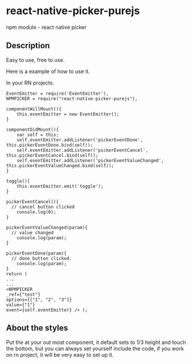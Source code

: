 # react-native-picker-purejs
npm module - react native picker 

## Description
Easy to use, free to use.

Here is a example of how to use it.

In your RN projects.

    EventEmitter = require('EventEmitter'),
    NPMPICKER = require("react-native-picker-purejs"),

    componentWillMount(){
    	this.eventEmitter = new EventEmitter();
    }

    componentDidMount(){
    	var self = this;
    	self.eventEmitter.addListener('pickerEventDone', this.pickerEventDone.bind(self));
    	self.eventEmitter.addListener('pickerEventCancel', this.pickerEventCancel.bind(self));
    	self.eventEmitter.addListener('pickerEventValueChanged', this.pickerEventValueChanged.bind(self));
    }

    toggle(){
    	this.eventEmitter.emit('toggle');
    }

    pickerEventCancel(){
      // cancel button clicked
    	console.log(0);
    }

    pickerEventValueChanged(param){
      // value changed 
    	console.log(param);
    }

    pickerEventDone(param){
      // done button clicked.
    	console.log(param);
    }
    return (  
    ...
    ...
    <NPMPICKER
    _ref={"test"}
    options={["1", "2", "3"]}
    value={"1"}
    event={self.eventEmitter} /> );
   
			
## About the styles
Put the <Picker> at your out most <View> component, it default sets to 1/3 height and touch the bottom, but you can always set yourself include the code, if you work on rn project, it will be very easy to set up it.

